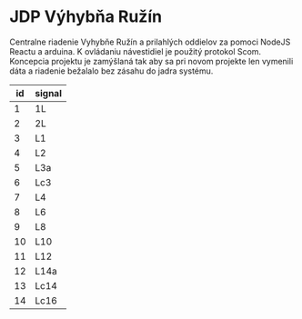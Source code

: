 # JDP Výhybňa Ružín
Centralne riadenie Vyhybňe Ružín a prilahlých oddielov za pomoci NodeJS Reactu a arduina. K ovládaniu návestidiel je použitý protokol Scom.
Koncepcia projektu je zamýšlaná tak aby sa pri novom projekte len vymenili dáta a riadenie bežalalo bez zásahu do jadra systému. 

| id | signal |
| --- | :----- |
| 1   | 1L     |
| 2   | 2L     |
| 3   | L1     |
| 4   | L2     |
| 5   | L3a    |
| 6   | Lc3    |
| 7   | L4     |
| 8   | L6     |
| 9   | L8     |
| 10  | L10    |
| 11  | L12    |
| 12  | L14a   |
| 13  | Lc14   |
| 14  | Lc16   |
